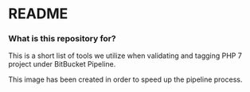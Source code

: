 # README #



### What is this repository for? ###

This is a short list of tools we utilize when validating and tagging PHP 7 project under BitBucket Pipeline. 

This image has been created in order to speed up the pipeline process.

